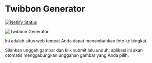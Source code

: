 # Twibbon Generator

[![Netlify Status](https://api.netlify.com/api/v1/badges/267216ca-3a18-4386-a7a0-3d5f9fcb18db/deploy-status)](https://app.netlify.com/sites/cosmic-sorbet-1ac664/deploys)

![Twibbon Generator](https://twibbon.tk/images/demo.png)

Ini adalah situs web tempat Anda dapat menambahkan foto ke bingkai.

Silahkan unggah gambar dan klik submit lalu unduh, aplikasi ini akan otomatis menggabungkan unggahan gambar yang Anda pilih.
